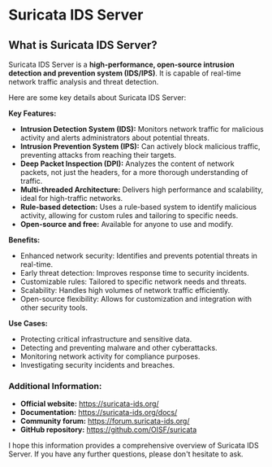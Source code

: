 # Suricata IDS Server
## What is Suricata IDS Server? 

Suricata IDS Server is a **high-performance, open-source intrusion detection and prevention system (IDS/IPS)**. It is capable of real-time network traffic analysis and threat detection.

Here are some key details about Suricata IDS Server:

**Key Features:**

* **Intrusion Detection System (IDS):** Monitors network traffic for malicious activity and alerts administrators about potential threats.
* **Intrusion Prevention System (IPS):** Can actively block malicious traffic, preventing attacks from reaching their targets.
* **Deep Packet Inspection (DPI):** Analyzes the content of network packets, not just the headers, for a more thorough understanding of traffic.
* **Multi-threaded Architecture:** Delivers high performance and scalability, ideal for high-traffic networks.
* **Rule-based detection:** Uses a rule-based system to identify malicious activity, allowing for custom rules and tailoring to specific needs.
* **Open-source and free:** Available for anyone to use and modify.

**Benefits:**

* Enhanced network security: Identifies and prevents potential threats in real-time.
* Early threat detection: Improves response time to security incidents.
* Customizable rules: Tailored to specific network needs and threats.
* Scalability: Handles high volumes of network traffic efficiently.
* Open-source flexibility: Allows for customization and integration with other security tools.

**Use Cases:**

* Protecting critical infrastructure and sensitive data.
* Detecting and preventing malware and other cyberattacks.
* Monitoring network activity for compliance purposes.
* Investigating security incidents and breaches.


### Additional Information:

* **Official website:** https://suricata-ids.org/
* **Documentation:** https://suricata-ids.org/docs/
* **Community forum:** https://forum.suricata-ids.org/
* **GitHub repository:** https://github.com/OISF/suricata


I hope this information provides a comprehensive overview of Suricata IDS Server. If you have any further questions, please don't hesitate to ask.

